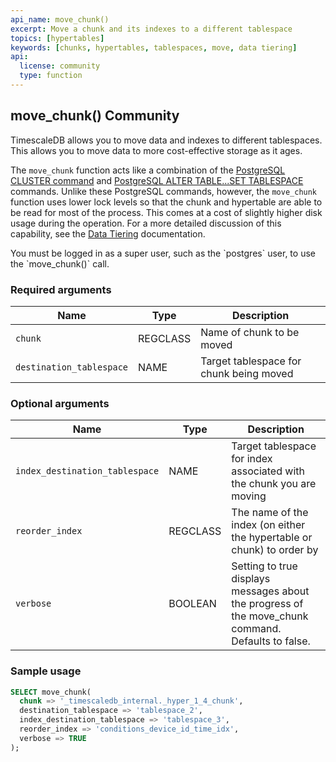 ```yaml
---
api_name: move_chunk()
excerpt: Move a chunk and its indexes to a different tablespace
topics: [hypertables]
keywords: [chunks, hypertables, tablespaces, move, data tiering]
api:
  license: community
  type: function
---
```


## move_chunk() <tag type="community">Community</tag>

TimescaleDB allows you to move data and indexes to different tablespaces. This
allows you to move data to more cost-effective storage as it ages.

The `move_chunk` function acts like a combination of the
[PostgreSQL CLUSTER command][postgres-cluster] and
[PostgreSQL ALTER TABLE...SET TABLESPACE][postgres-altertable] commands. Unlike
these PostgreSQL commands, however, the `move_chunk` function uses lower lock
levels so that the chunk and hypertable are able to be read for most of the
process. This comes at a cost of slightly higher disk usage during the
operation. For a more detailed discussion of this capability, see the
[Data Tiering][using-data-tiering] documentation.

<highlight type="note">
You must be logged in as a super user, such as the `postgres` user,
to use the `move_chunk()` call.
</highlight>

### Required arguments

|Name|Type|Description|
|-|-|-|
|`chunk`|REGCLASS|Name of chunk to be moved|
|`destination_tablespace`|NAME|Target tablespace for chunk being moved|

### Optional arguments

|Name|Type|Description|
|-|-|-|
|`index_destination_tablespace`|NAME|Target tablespace for index associated with the chunk you are moving|
|`reorder_index`|REGCLASS|The name of the index (on either the hypertable or chunk) to order by|
|`verbose`|BOOLEAN|Setting to true displays messages about the progress of the move_chunk command. Defaults to false.|

### Sample usage

``` sql
SELECT move_chunk(
  chunk => '_timescaledb_internal._hyper_1_4_chunk',
  destination_tablespace => 'tablespace_2',
  index_destination_tablespace => 'tablespace_3',
  reorder_index => 'conditions_device_id_time_idx',
  verbose => TRUE
);
```

[postgres-cluster]: https://www.postgresql.org/docs/current/sql-cluster.html
[postgres-altertable]: https://www.postgresql.org/docs/13/sql-altertable.html
[using-data-tiering]: /timescaledb/:currentVersion:/how-to-guides/data-tiering/
